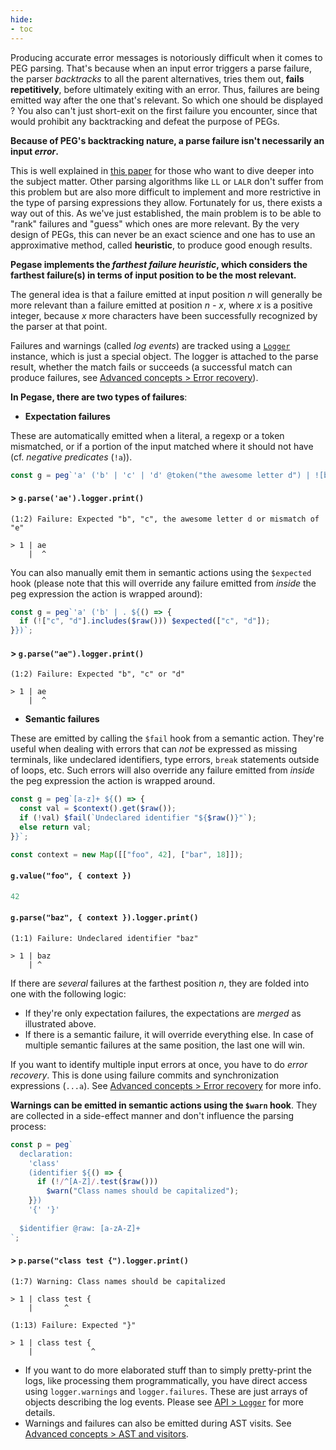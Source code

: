 ```yaml
---
hide:
- toc
---
```


Producing accurate error messages is notoriously difficult when it comes to PEG parsing. That's because when an input error triggers a parse failure, the parser *backtracks* to all the parent alternatives, tries them out, **fails repetitively**, before ultimately exiting with an error. Thus, failures are being emitted way after the one that's relevant. So which one should be displayed ? You also can't just short-exit on the first failure you encounter, since that would prohibit any backtracking and defeat the purpose of PEGs.

**Because of PEG's backtracking nature, a parse failure isn't necessarily an input *error*.**

This is well explained in [this paper](http://scg.unibe.ch/archive/masters/Ruef16a.pdf) for those who want to dive deeper into the subject matter. Other parsing algorithms like `LL` or `LALR` don't suffer from this problem but are also more difficult to implement and more restrictive in the type of parsing expressions they allow. Fortunately for us, there exists a way out of this. As we've just established, the main problem is to be able to "rank" failures and "guess" which ones are more relevant. By the very design of PEGs, this can never be an exact science and one has to use an approximative method, called **heuristic**, to produce good enough results.

**Pegase implements the *farthest failure heuristic*, which considers the farthest failure(s) in terms of input position to be the most relevant.**

The general idea is that a failure emitted at input position *n* will generally be more relevant than a failure emitted at position *n - x*, where *x* is a positive integer, because *x* more characters have been successfully recognized by the parser at that point.

Failures and warnings (called *log events*) are tracked using a [`Logger`](#logger) instance, which is just a special object. The logger is attached to the parse result, whether the match fails or succeeds (a successful match can produce failures, see [Advanced concepts > Error recovery](#error-recovery)).

**In Pegase, there are two types of failures**:

- **Expectation failures**

These are automatically emitted when a literal, a regexp or a token mismatched, or if a portion of the input matched where it should not have (cf. *negative predicates* (`!a`)).

```js
const g = peg`'a' ('b' | 'c' | 'd' @token("the awesome letter d") | ![b-e] .)`;
```

#### > `g.parse('ae').logger.print()`

```
(1:2) Failure: Expected "b", "c", the awesome letter d or mismatch of "e"

> 1 | ae
    |  ^
```

You can also manually emit them in semantic actions using the `$expected` hook (please note that this will override any failure emitted from *inside* the peg expression the action is wrapped around):

```js
const g = peg`'a' ('b' | . ${() => {
  if (!["c", "d"].includes($raw())) $expected(["c", "d"]);
}})`;
```

#### > `g.parse("ae").logger.print()`

```
(1:2) Failure: Expected "b", "c" or "d"

> 1 | ae
    |  ^
```

- **Semantic failures**

These are emitted by calling the `$fail` hook from a semantic action. They're useful when dealing with errors that can *not* be expressed as missing terminals, like undeclared identifiers, type errors, `break` statements outside of loops, etc. Such errors will also override any failure emitted from *inside* the peg expression the action is wrapped around.

```js
const g = peg`[a-z]+ ${() => {
  const val = $context().get($raw());
  if (!val) $fail(`Undeclared identifier "${$raw()}"`);
  else return val;
}}`;

const context = new Map([["foo", 42], ["bar", 18]]);
```

#### `g.value("foo", { context })`

```js
42
```

#### `g.parse("baz", { context }).logger.print()`

```
(1:1) Failure: Undeclared identifier "baz"

> 1 | baz
    | ^
```

If there are *several* failures at the farthest position *n*, they are folded into one with the following logic:

- If they're only expectation failures, the expectations are *merged* as illustrated above.
- If there is a semantic failure, it will override everything else. In case of multiple semantic failures at the same position, the last one will win.

If you want to identify multiple input errors at once, you have to do *error recovery*. This is done using failure commits and synchronization expressions (`...a`). See [Advanced concepts > Error recovery](#error-recovery) for more info.

**Warnings can be emitted in semantic actions using the `$warn` hook**. They are collected in a side-effect manner and don't influence the parsing process:

```js
const p = peg`
  declaration:
    'class'
    (identifier ${() => {
      if (!/^[A-Z]/.test($raw()))
        $warn("Class names should be capitalized");
    }})
    '{' '}'
    
  $identifier @raw: [a-zA-Z]+
`;
```

#### > `p.parse("class test {").logger.print()`

```
(1:7) Warning: Class names should be capitalized

> 1 | class test {
    |       ^

(1:13) Failure: Expected "}"

> 1 | class test {
    |             ^
```

- If you want to do more elaborated stuff than to simply pretty-print the logs, like processing them programmatically, you have direct access using `logger.warnings` and `logger.failures`. These are just arrays of objects describing the log events. Please see [API > `Logger`](#logger) for more details.
- Warnings and failures can also be emitted during AST visits. See [Advanced concepts > AST and visitors](#ast-and-visitors).
